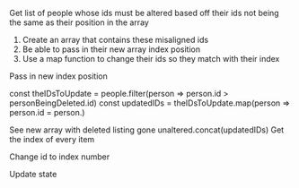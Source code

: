 Get list of people whose ids must be altered based off their ids not being the same as their position in the array

1. Create an array that contains these misaligned ids
2. Be able to pass in their new array index position
2. Use a map function to change their ids so they match with their index


Pass in new index position



const theIDsToUpdate = people.filter(person => person.id > personBeingDeleted.id)
const updatedIDs = theIDsToUpdate.map(person => person.id = person.)

See new array with deleted listing gone
unaltered.concat(updatedIDs)
Get the index of every item 

Change id to index number

Update state


